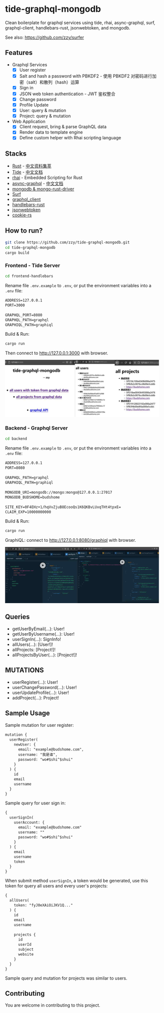 # tide-graphql-mongodb

Clean boilerplate for graphql services using tide, rhai, async-graphql, surf, graphql-client, handlebars-rust, jsonwebtoken, and mongodb. 

See also: https://github.com/zzy/surfer

## Features

- Graphql Services
  - [x] User register
  - [x] Salt and hash a password with PBKDF2 - 使用 PBKDF2 对密码进行加密（salt）和散列（hash）运算
  - [x] Sign in
  - [x] JSON web token authentication - JWT 鉴权整合
  - [x] Change password
  - [x] Profile Update
  - [x] User: query & mutation
  - [x] Project: query & mutation
- Web Application
  - [x] Client request, bring & parse GraphQL data
  - [x] Render data to template engine
  - [x] Define custom helper with Rhai scripting language

## Stacks

- [Rust](https://www.rust-lang.org) - [中文资料集萃](https://budshome.com)
- [Tide](https://crates.io/crates/tide) - [中文文档](https://tide.budshome.com)
- [rhai](https://crates.io/crates/rhai) - Embedded Scripting for Rust
- [async-graphql](https://crates.io/crates/async-graphql) - [中文文档](https://async-graphql.budshome.com)
- [mongodb & mongo-rust-driver](https://crates.io/crates/mongodb)
- [Surf](https://crates.io/crates/surf)
- [graphql_client](https://crates.io/crates/graphql_client)
- [handlebars-rust](https://crates.io/crates/handlebars)
- [jsonwebtoken](https://crates.io/crates/jsonwebtoken)
- [cookie-rs](https://crates.io/crates/cookie)

## How to run?

``` Bash
git clone https://github.com/zzy/tide-graphql-mongodb.git
cd tide-graphql-mongodb
cargo build
```

### Frontend - Tide Server

``` Bash
cd frontend-handlebars
```

Rename file `.env.example` to `.env`, or put the environment variables into a `.env` file:

```
ADDRESS=127.0.0.1
PORT=3000

GRAPHQL_PORT=8080
GRAPHQL_PATH=graphql
GRAPHIQL_PATH=graphiql
```

Build & Run:

``` Bash
cargo run
```
Then connect to http://127.0.0.1:3000 with browser.

![Client Image](./screenshot/client.jpg)

### Backend - Graphql Server

``` Bash
cd backend
```

Rename file `.env.example` to `.env`, or put the environment variables into a `.env` file:

```
ADDRESS=127.0.0.1
PORT=8080

GRAPHQL_PATH=graphql
GRAPHIQL_PATH=graphiql

MONGODB_URI=mongodb://mongo:mongo@127.0.0.1:27017
MONGODB_BUDSHOME=budshome

SITE_KEY=0F4EHz+1/hqVvZjuB8EcooQs1K6QKBvLUxqTHt4tpxE=
CLAIM_EXP=10000000000
```

Build & Run:

``` Bash
cargo run
```

GraphiQL: connect to http://127.0.0.1:8080/graphiql with browser.

![Graphql Image](./screenshot/graphql.jpg)

## Queries

- getUserByEmail(...): User!
- getUserByUsername(...): User!
- userSignIn(...): SignInfo!
- allUsers(...): [User!]!
- allProjects: [Project!]!
- allProjectsByUser(...): [Project!]!

## MUTATIONS

- userRegister(...): User!
- userChangePassword(...): User!
- userUpdateProfile(...): User!
- addProject(...): Project!

## Sample Usage

Sample mutation for user register:
```
mutation {
  userRegister(
    newUser: { 
      email: "example@budshome.com", 
      username: "我是谁", 
      password: "wo#$shi^$shui" 
    }
  ) {
    id
    email
    username
  }
}
```

Sample query for user sign in:
```
{
  userSignIn(
    userAccount: {
      email: "example@budshome.com"
      username: ""
      password: "wo#$shi^$shui"
    }
  ) {
    email
    username
    token
  }
}
```

When submit method `userSignIn`, a token would be generated, use this token for query all users and every user's projects:
```
{
  allUsers(
    token: "fyJ0eXAiOiJKV1Q..."
  ) {
    id
    email
    username

    projects {
      id
      userId
      subject
      website
    }
  }
}
```

Sample query and mutation for projects was similar to users.

## Contributing

You are welcome in contributing to this project.
